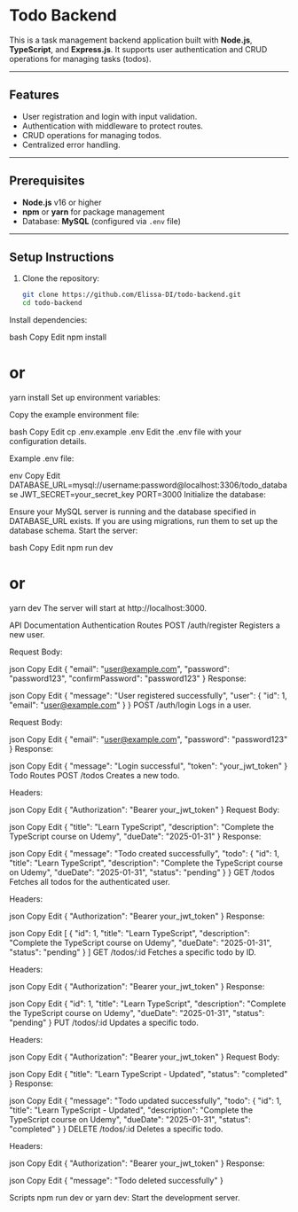 # Todo Backend

This is a task management backend application built with **Node.js**, **TypeScript**, and **Express.js**. It supports user authentication and CRUD operations for managing tasks (todos).

---

## Features
- User registration and login with input validation.
- Authentication with middleware to protect routes.
- CRUD operations for managing todos.
- Centralized error handling.

---

## Prerequisites

- **Node.js** v16 or higher
- **npm** or **yarn** for package management
- Database: **MySQL** (configured via `.env` file)

---

## Setup Instructions

1. Clone the repository:

   ```bash
   git clone https://github.com/Elissa-DI/todo-backend.git
   cd todo-backend
Install dependencies:

bash
Copy
Edit
npm install
# or
yarn install
Set up environment variables:

Copy the example environment file:

bash
Copy
Edit
cp .env.example .env
Edit the .env file with your configuration details.

Example .env file:

env
Copy
Edit
DATABASE_URL=mysql://username:password@localhost:3306/todo_database
JWT_SECRET=your_secret_key
PORT=3000
Initialize the database:

Ensure your MySQL server is running and the database specified in DATABASE_URL exists.
If you are using migrations, run them to set up the database schema.
Start the server:

bash
Copy
Edit
npm run dev
# or
yarn dev
The server will start at http://localhost:3000.

API Documentation
Authentication Routes
POST /auth/register
Registers a new user.

Request Body:

json
Copy
Edit
{
  "email": "user@example.com",
  "password": "password123",
  "confirmPassword": "password123"
}
Response:

json
Copy
Edit
{
  "message": "User registered successfully",
  "user": {
    "id": 1,
    "email": "user@example.com"
  }
}
POST /auth/login
Logs in a user.

Request Body:

json
Copy
Edit
{
  "email": "user@example.com",
  "password": "password123"
}
Response:

json
Copy
Edit
{
  "message": "Login successful",
  "token": "your_jwt_token"
}
Todo Routes
POST /todos
Creates a new todo.

Headers:

json
Copy
Edit
{
  "Authorization": "Bearer your_jwt_token"
}
Request Body:

json
Copy
Edit
{
  "title": "Learn TypeScript",
  "description": "Complete the TypeScript course on Udemy",
  "dueDate": "2025-01-31"
}
Response:

json
Copy
Edit
{
  "message": "Todo created successfully",
  "todo": {
    "id": 1,
    "title": "Learn TypeScript",
    "description": "Complete the TypeScript course on Udemy",
    "dueDate": "2025-01-31",
    "status": "pending"
  }
}
GET /todos
Fetches all todos for the authenticated user.

Headers:

json
Copy
Edit
{
  "Authorization": "Bearer your_jwt_token"
}
Response:

json
Copy
Edit
[
  {
    "id": 1,
    "title": "Learn TypeScript",
    "description": "Complete the TypeScript course on Udemy",
    "dueDate": "2025-01-31",
    "status": "pending"
  }
]
GET /todos/:id
Fetches a specific todo by ID.

Headers:

json
Copy
Edit
{
  "Authorization": "Bearer your_jwt_token"
}
Response:

json
Copy
Edit
{
  "id": 1,
  "title": "Learn TypeScript",
  "description": "Complete the TypeScript course on Udemy",
  "dueDate": "2025-01-31",
  "status": "pending"
}
PUT /todos/:id
Updates a specific todo.

Headers:

json
Copy
Edit
{
  "Authorization": "Bearer your_jwt_token"
}
Request Body:

json
Copy
Edit
{
  "title": "Learn TypeScript - Updated",
  "status": "completed"
}
Response:

json
Copy
Edit
{
  "message": "Todo updated successfully",
  "todo": {
    "id": 1,
    "title": "Learn TypeScript - Updated",
    "description": "Complete the TypeScript course on Udemy",
    "dueDate": "2025-01-31",
    "status": "completed"
  }
}
DELETE /todos/:id
Deletes a specific todo.

Headers:

json
Copy
Edit
{
  "Authorization": "Bearer your_jwt_token"
}
Response:

json
Copy
Edit
{
  "message": "Todo deleted successfully"
}

Scripts
npm run dev or yarn dev: Start the development server.
